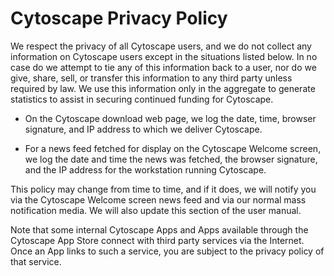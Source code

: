 Cytoscape Privacy Policy
========================

We respect the privacy of all Cytoscape users, and we do not collect any
information on Cytoscape users except in the situations listed below. In
no case do we attempt to tie any of this information back to a user, nor
do we give, share, sell, or transfer this information to any third party
unless required by law. We use this information only in the aggregate to
generate statistics to assist in securing continued funding for
Cytoscape.

-   On the Cytoscape download web page, we log the date, time, browser
    signature, and IP address to which we deliver Cytoscape.

-   For a news feed fetched for display on the Cytoscape Welcome screen,
    we log the date and time the news was fetched, the browser
    signature, and the IP address for the workstation running Cytoscape.

This policy may change from time to time, and if it does, we will notify
you via the Cytoscape Welcome screen news feed and via our normal mass
notification media. We will also update this section of the user manual.

Note that some internal Cytoscape Apps and Apps available through the
Cytoscape App Store connect with third party services via the Internet.
Once an App links to such a service, you are subject to the privacy
policy of that service.
